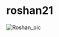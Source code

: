 # roshan21

![Roshan_pic](https://user-images.githubusercontent.com/68680320/213860273-5aef49e5-6f80-40f7-a8ca-56d4da8520d7.png)
